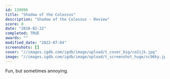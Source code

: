 ```yaml
---
id: 139896
title: "Shadow of the Colossus"
description: "Shadow of the Colossus - Review"
score: 8
date: "2018-02-22"
completed: TRUE
awards: ""
modified_date: "2022-07-04"
screenshots: []
cover: "//images.igdb.com/igdb/image/upload/t_cover_big/co2ijk.jpg"
image: "//images.igdb.com/igdb/image/upload/t_screenshot_huge/sc96ky.jpg"
---
```

Fun, but sometimes annoying.